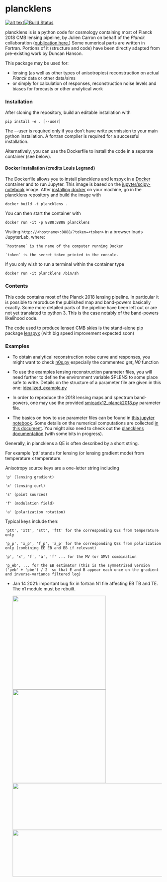 # plancklens

[![alt text](https://readthedocs.org/projects/plancklens/badge/?version=latest)](https://plancklens.readthedocs.io/en/latest)[![Build Status](https://travis-ci.com/carronj/plancklens.svg?branch=master)](https://travis-ci.com/carronj/plancklens)

plancklens is is a python code for cosmology containing most of Planck 2018 CMB lensing pipeline, by Julien Carron on behalf of the *Planck* collaboration ([publication here.](https://arxiv.org/abs/1807.06210))
Some numerical parts are written in Fortran. Portions of it (structure and code) have been directly adapted from pre-existing work by Duncan Hanson.

This package may be used for:
* lensing (as well as other types of anisotropies) reconstruction on actual *Planck* data or other data/sims 
* or simply for calculation of responses, reconstruction noise levels and biases for forecasts or other analytical work

### Installation

After cloning the repository, build an editable installation with
    
    pip install -e . [--user]

The –-user is required only if you don’t have write permission to your main python installation. A fortran compiler is required for a successful installation.

Alternatively, you can use the Dockerfile to install the code in a separate container (see below).


#### Docker installation (credits Louis Legrand)
  
  The Dockerfile allows you to install plancklens and lenspyx in a [Docker](https://docs.docker.com/) container and to run Jupyter. 
  This image is based on the [jupyter/scipy-notebook](https://jupyter-docker-stacks.readthedocs.io/en/latest/) image.
  After [installing docker](https://docs.docker.com/get-docker/) on your machine, go in the plancklens repository and build the image with 

    docker build -t plancklens .

You can then start the container with

    docker run -it -p 8888:8888 plancklens

Visiting `http://<hostname>:8888/?token=<token>` in a browser loads JupyterLab, where:

    `hostname` is the name of the computer running Docker

    `token` is the secret token printed in the console.

If you only wish to run a terminal within the container type

    docker run -it plancklens /bin/sh
 


### Contents

This code contains most of the Planck 2018 lensing pipeline. In particular it is possible to reproduce the published map and band-powers basically exactly. Some more detailed parts of the pipeline have been left out or are not yet translated to python 3. This is the case notably of the band-powers likelihood code.

The code used to produce lensed CMB skies is the stand-alone pip package [lenspyx](https://github.com/carronj/lenspyx) (with big speed improvement expected soon)

### Examples

* To obtain analytical reconstruction noise curve and responses, you might want to check [n0s.py](https://github.com/carronj/plancklens/blob/master/plancklens/n0s.py) especially the commented *get_N0* function 

* To use the examples lensing reconstruction parameter files, you will need further to define the environment variable $PLENS to some place safe to write. 
Details on the structure of a parameter file are given in this one: [idealized_example.py](params/idealized_example.py)

* In order to reproduce the 2018 lensing maps and spectrum band-powers, one may use the provided [smicadx12_planck2018.py](params/smicadx12_planck2018.py) parameter file.


* The basics on how to use parameter files can be found in [this jupyter notebook](examples/lensingrec_quickstart.ipynb).
Some details on the numerical computations are collected [in this document](https://arxiv.org/abs/1908.02016).
You might also need to check out the [plancklens documentation](https://plancklens.readthedocs.io/en/latest) (with some bits in progress).

Generally, in plancklens a QE is often described by a short string.

For example 'ptt' stands for lensing (or lensing gradient mode) from temperature x temperature.

Anisotropy source keys are a one-letter string including

    'p' (lensing gradient)

    'x' (lensing curl)

    's' (point sources)

    'f' (modulation field)

    'a' (polarization rotation)

Typical keys include then:

    'ptt', 'xtt', 'stt', 'ftt' for the corresponding QEs from temperature only

    'p_p', 'x_p', 'f_p', 'a_p' for the corresponding QEs from polarization only (combining EE EB and BB if relevant)

    'p', 'x', 'f', 'a', 'f' ... for the MV (or GMV) combination

    'p_eb', ... for the EB estimator (this is the symmetrized version  ('peb' + 'pbe') / 2  so that E and B appear each once on the gradient and inverse-variance filtered leg)

* Jan 14 2021: important bug fix in fortran N1 file affecting EB TB and TE. The n1 module must be rebuilt.

  <a href="https://erc.europa.eu/sites/default/files/content/erc_banner-vertical.jpg#gh-light-mode-only">
    <img src="https://erc.europa.eu/sites/default/files/content/erc_banner-vertical.jpg#gh-light-mode-only" width="300" height="300" />
  </a>

  <a href="https://erc.europa.eu/sites/default/files/LOGO-ERC_negatif.png#gh-dark-mode-only">
    <img src="https://erc.europa.eu/sites/default/files/LOGO-ERC_negatif.png#gh-dark-mode-only" width="300" height="300" />
  </a>
  
   <a href="./docs/SNF_logo_lighttheme_web_color_neg_e.png#gh-light-mode-only">
    <img src="./docs/SNF_logo_lighttheme_web_color_neg_e.png#gh-light-mode-only" width="500" height="150" />
  </a>

  <a href="./docs/SNF_logo_standard_web_color_neg_e.svg#gh-dark-mode-only">
    <img src="./docs/SNF_logo_standard_web_color_neg_e.svg#gh-dark-mode-only" width="500" height="150" />
  </a>
  
  

